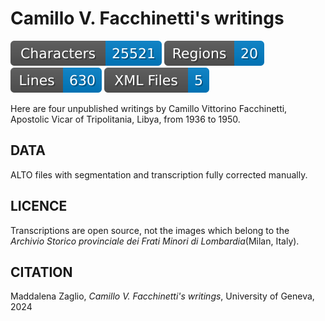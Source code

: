 # Camillo V. Facchinetti's writings 

![characters badge](badges/characters.svg) ![regions badge](badges/regions.svg) ![lines badge](badges/lines.svg) ![files badge](badges/files.svg)

 Here are four unpublished writings by Camillo Vittorino Facchinetti, Apostolic Vicar of Tripolitania, Libya, from 1936 to 1950.

## DATA
ALTO files with segmentation and transcription fully corrected manually.

## LICENCE
Transcriptions are open source, not the images which belong to the _Archivio Storico provinciale dei Frati Minori di Lombardia_(Milan, Italy).

## CITATION
Maddalena Zaglio, _Camillo V. Facchinetti's writings_, University of Geneva, 2024
